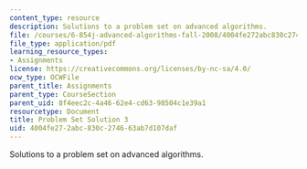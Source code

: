 ```yaml
---
content_type: resource
description: Solutions to a problem set on advanced algorithms.
file: /courses/6-854j-advanced-algorithms-fall-2008/4004fe272abc830c274663ab7d107daf_solution3.pdf
file_type: application/pdf
learning_resource_types:
- Assignments
license: https://creativecommons.org/licenses/by-nc-sa/4.0/
ocw_type: OCWFile
parent_title: Assignments
parent_type: CourseSection
parent_uid: 8f4eec2c-4a46-62e4-cd63-98504c1e39a1
resourcetype: Document
title: Problem Set Solution 3
uid: 4004fe27-2abc-830c-2746-63ab7d107daf
---
```

Solutions to a problem set on advanced algorithms.